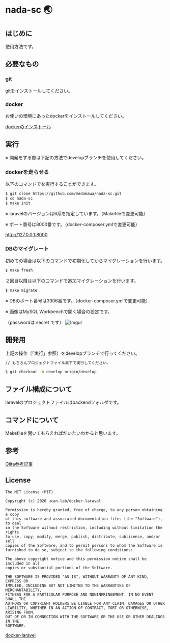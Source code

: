 # nada-sc 🌏

## はじめに

使用方法です。

## 必要なもの

### git

gitをインストールしてください。

### docker

お使いの環境にあったdockerをインストールしてください。

[dockerのインストール](https://www.docker.com/get-started)

## 実行

※ 開発をする際は下記の方法でdevelopブランチを使用してください。

### dockerを走らせる

以下のコマンドでを実行することができます。

```bash
$ git clone https://github.com/medamawa/nada-sc.git
$ cd nada-sc
$ make init
```

※ laravelのバージョンは6系を指定しています。（Makefileで変更可能）

※ ポート番号は8000番です。（docker-composer.ymlで変更可能）

http://127.0.0.1:8000

### DBのマイグレート

初めての場合は以下のコマンドで初期化してからマイグレーションを行います。

```bash
$ make fresh
```

２回目以降は以下のコマンドで追加マイグレーションを行います。

```bash
$ make migrate
```


※ DBのポート番号は3306番です。（docker-composer.ymlで変更可能）

※ 画像はMySQL Workbenchで開く場合の設定です。

（passwordは secret です）
![Imgur](https://i.imgur.com/XvmrPvv.png)

## 開発用

上記の操作（「実行」参照）をdevelopブランチで行ってください。

```bash
// もちろんプロジェクトファイル直下で実行してください。

$ git checkout -b develop origin/develop
```

## ファイル構成について

laravelのプロジェクトファイルはbackendフォルダです。

## コマンドについて

Makefileを開いてもらえればだいたいわかると思います。

## 参考

[Qiita参考記事](https://qiita.com/ucan-lab/items/5fc1281cd8076c8ac9f4)


## License

```
The MIT License (MIT)

Copyright (c) 2020 ucan-lab/docker-laravel

Permission is hereby granted, free of charge, to any person obtaining a copy
of this software and associated documentation files (the "Software"), to deal
in the Software without restriction, including without limitation the rights
to use, copy, modify, merge, publish, distribute, sublicense, and/or sell
copies of the Software, and to permit persons to whom the Software is
furnished to do so, subject to the following conditions:

The above copyright notice and this permission notice shall be included in all
copies or substantial portions of the Software.

THE SOFTWARE IS PROVIDED "AS IS", WITHOUT WARRANTY OF ANY KIND, EXPRESS OR
IMPLIED, INCLUDING BUT NOT LIMITED TO THE WARRANTIES OF MERCHANTABILITY,
FITNESS FOR A PARTICULAR PURPOSE AND NONINFRINGEMENT. IN NO EVENT SHALL THE
AUTHORS OR COPYRIGHT HOLDERS BE LIABLE FOR ANY CLAIM, DAMAGES OR OTHER
LIABILITY, WHETHER IN AN ACTION OF CONTRACT, TORT OR OTHERWISE, ARISING FROM,
OUT OF OR IN CONNECTION WITH THE SOFTWARE OR THE USE OR OTHER DEALINGS IN THE
SOFTWARE.
```

[docker-laravel](https://github.com/ucan-lab/docker-laravel/)

